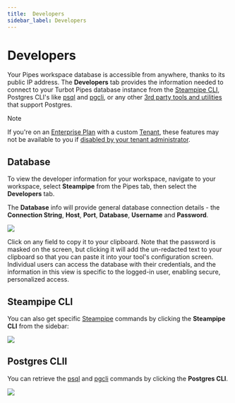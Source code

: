 ```yaml
---
title:  Developers
sidebar_label: Developers
---
```


# Developers


Your Pipes workspace database is accessible from anywhere, thanks to its public IP address.  The **Developers** tab provides the information needed to connect to your Turbot Pipes database instance from the [Steampipe CLI](/pipes/docs/connect/cli), Postgres CLI's like [psql](/pipes/docs/connect/psql) and [pgcli](/pipes/docs/connect/pgcli), or any other [3rd party tools and utilities](/pipes/docs/connect) that support Postgres.

> [!NOTE]
> If you're on an [Enterprise Plan](/pipes/docs/accounts/tenant#enterprise-plan) with a custom [Tenant](/pipes/docs/accounts/tenant), these features may not be available to you if [disabled by your tenant administrator](/pipes/docs/accounts/tenant/workspace-settings#workspace-configuration).

## Database

To view the developer information for your workspace, navigate to your workspace, select **Steampipe** from the Pipes tab, then select the **Developers** tab.

The **Database** info will provide general database connection details - the **Connection String**, **Host**, **Port**, **Database**, **Username** and **Password**. 

![](/images/docs/pipes/steampipe/pipes_steampipe_developer_database.png)


 Click on any field to copy it to your clipboard.  Note that the password is masked on the screen, but clicking it will add the un-redacted text to your clipboard so that you can paste it into your tool's configuration screen.  Individual users can access the database with their credentials, and the information in this view is specific to the logged-in user, enabling secure, personalized access.

## Steampipe CLI
You can also get specific [Steampipe](https://steampipe.io/) commands by clicking the **Steampipe CLI** from the sidebar:

![](/images/docs/pipes/steampipe/pipes_steampipe_developer_steampipe.png)


## Postgres CLII

You can retrieve the [psql](/pipes/docs/connect/psql) and [pgcli](/pipes/docs/connect/pgcli) commands by clicking the **Postgres CLI**.

![](/images/docs/pipes/steampipe/pipes_steampipe_developer_postgres.png)
